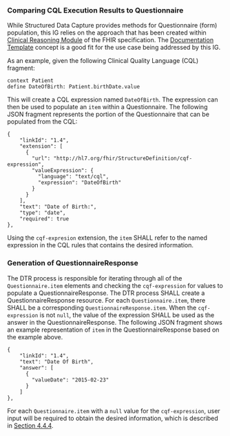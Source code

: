 ### Comparing CQL Execution Results to Questionnaire
While Structured Data Capture provides methods for Questionnaire (form) population, this IG relies on the approach that has been created within [Clinical Reasoning Module](http://hl7.org/fhir/R4/clinicalreasoning-module.html) of the FHIR specification. The [Documentation Template](http://hl7.org/fhir/R4/clinicalreasoning-knowledge-artifact-representation.html#documentation-template) concept is a good fit for the use case being addressed by this IG.

As an example, given the following Clinical Quality Language (CQL) fragment:

```
context Patient
define DateOfBirth: Patient.birthDate.value
```

This will create a CQL expression named `DateOfBirth`. The expression can then be used to populate an `item` within a Questionnaire. The following JSON fragment represents the portion of the Questionnaire that can be populated from the CQL:

```
{
    "linkId": "1.4",
    "extension": [
      {
        "url": "http://hl7.org/fhir/StructureDefinition/cqf-expression",
        "valueExpression": {
          "language": "text/cql",
          "expression": "DateOfBirth"
        }
      }
    ],
    "text": "Date of Birth:",
    "type": "date",
    "required": true
},
```

Using the `cqf-expresion` extension, the `item` SHALL refer to the named expression in the CQL rules that contains the desired information.

### Generation of QuestionnaireResponse
The DTR process is responsible for iterating through all of the `Questionnaire.item` elements and checking the `cqf-expression` for values to populate a QuestionnaireResponse. The DTR process SHALL create a QuestionnaireResponse resource. For each `Questionnaire.item`, there SHALL be a corresponding `QuestionnaireResponse.item`. When the `cqf-expression` is not `null`, the value of the expression SHALL be used as the answer in the QuestionnaireResponse. The following JSON fragment shows an example representation of `item` in the QuestionnaireResponse based on the example above.

```
{
    "linkId": "1.4",
    "text": "Date Of Birth",
    "answer": [
      {
        "valueDate": "2015-02-23"
      }
    ]
},
```

For each `Questionnaire.item` with a `null` value for the `cqf-expression`, user input will be required to obtain the desired information, which is described in [Section 4.4.4](specification__behaviors__requesting_additional_information_from_the_user.html).

